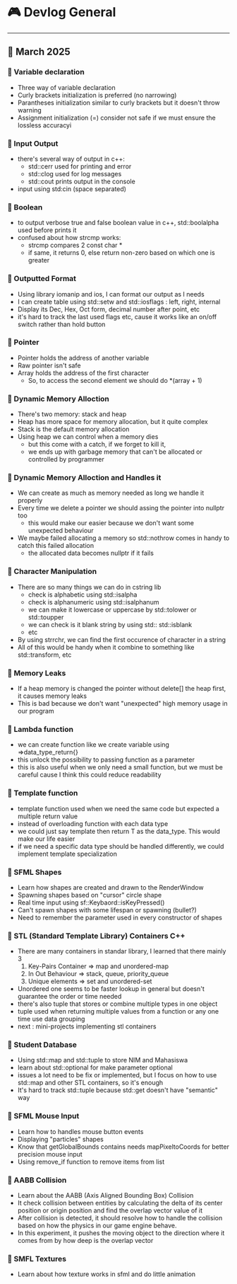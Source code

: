 # 🎮 Devlog General

---

## 🌟 March 2025

### 🚀 Variable declaration

- Three way of variable declaration
- Curly brackets initialization is preferred (no narrowing)
- Parantheses initialization similar to curly brackets but it doesn't throw warning
- Assignment initialization (=) consider not safe if we must ensure the lossless accuracyi

### 🚀 Input Output

- there's several way of output in c++:
  - std::cerr used for printing and error
  - std::clog used for log messages
  - std::cout prints output in the console
- input using std:cin (space separated)

### 🚀 Boolean

- to output verbose true and false boolean value in c++, std::boolalpha used before prints it
- confused about how strcmp works:
  - strcmp compares 2 const char \*
  - if same, it returns 0, else return non-zero based on which one is greater

### 🚀 Outputted Format

- Using library iomanip and ios, I can format our output as I needs
- I can create table using std::setw and std::iosflags : left, right, internal
- Display its Dec, Hex, Oct form, decimal number after point, etc
- it's hard to track the last used flags etc, cause it works like an on/off switch rather than hold button

### 🚀 Pointer

- Pointer holds the address of another variable
- Raw pointer isn't safe
- Array holds the address of the first character
  - So, to access the second element we should do \*(array + 1)

### 🚀 Dynamic Memory Alloction

- There's two memory: stack and heap
- Heap has more space for memory allocation, but it quite complex
- Stack is the default memory allocation
- Using heap we can control when a memory dies
  - but this come with a catch, if we forget to kill it,
  - we ends up with garbage memory that can't be allocated or controlled by programmer

### 🚀 Dynamic Memory Alloction and Handles it

- We can create as much as memory needed as long we handle it properly
- Every time we delete a pointer we should assing the pointer into nullptr too
  - this would make our easier because we don't want some unexpected behaviour
- We maybe failed allocating a memory so std::nothrow comes in handy to catch this failed allocation
  - the allocated data becomes nullptr if it fails

### 🚀 Character Manipulation

- There are so many things we can do in cstring lib
  - check is alphabetic using std::isalpha
  - check is alphanumeric using std::isalphanum
  - we can make it lowercase or uppercase by std::tolower or std::toupper
  - we can check is it blank string by using std:: std::isblank
  - etc
- By using strrchr, we can find the first occurence of character in a string
- All of this would be handy when it combine to something like std::transform, etc

### 🚀 Memory Leaks

- If a heap memory is changed the pointer without delete[] the heap first, it causes memory leaks
- This is bad because we don't want "unexpected" high memory usage in our program

### 🚀 Lambda function

- we can create function like we create variable using []()=>data_type_return{}
- this unlock the possibility to passing function as a parameter
- this is also useful when we only need a small function, but we must be careful cause I think this could reduce
  readability

### 🚀 Template function

- template function used when we need the same code but expected a multiple return value
- instead of overloading function with each data type
- we could just say template <typename T> then return T as the data_type. This would make our life easier
- if we need a specific data type should be handled differently, we could implement template specialization

### 🚀 SFML Shapes

- Learn how shapes are created and drawn to the RenderWindow
- Spawning shapes based on "cursor" circle shape
- Real time input using sf::Keybaord::isKeyPressed()
- Can't spawn shapes with some lifespan or spawning (bullet?)
- Need to remember the parameter used in every constructor of shapes

### 🚀 STL (Standard Template Library) Containers C++

- There are many containers in standar library, I learned that there mainly 3
  1. Key-Pairs Container => map and unordered-map
  2. In Out Behaviour => stack, queue, priority_queue
  3. Unique elements => set and unordered-set
- Unordered one seems to be faster lookup in general but doesn't guarantee the order or time needed
- there's also tuple that stores or combine multiple types in one object
- tuple used when returning multiple values from a function or any one time use data grouping
- next : mini-projects implementing stl containers

### 🚀 Student Database

- Using std::map and std::tuple to store NIM and Mahasiswa
- learn about std::optional for make parameter optional
- issues a lot need to be fix or implemented, but I focus on how to use std::map and other STL containers, so it's enough
- It's hard to track std::tuple because std::get doesn't have "semantic" way

### 🚀 SFML Mouse Input

- Learn how to handles mouse button events
- Displaying "particles" shapes
- Know that getGlobalBounds contains needs mapPixeltoCoords for better precision mouse input
- Using remove_if function to remove items from list

### 🚀 AABB Collision

- Learn about the AABB (Axis Aligned Bounding Box) Collision
- It check collision between entities by calculating the delta of its center position or origin position and find the overlap vector value of it
- After collision is detected, it should resolve how to handle the collision based on how the physics in our game engine behave.
- In this experiment, it pushes the moving object to the direction where it comes from by how deep is the overlap vector

### 🚀 SMFL Textures

- Learn about how texture works in sfml and do little animation
